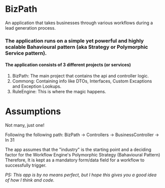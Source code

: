 # BizPath

An application that takes businesses through various workflows during a lead generation process.

### The application runs on a simple yet powerful and highly scalable Bahavioural pattern (aka Strategy or Polymorphic Service pattern).

#### The application consists of 3 different projects (or services)

1. BizPath: The main project that contains the api and controller logic.
2. Commong: Containing info like DTOs, Interfaces, Custom Excaptions and Exception Lookups.
3. RuleEngine: This is where the magic happens.

# Assumptions

Not many, just one!

Following the following path: BizPath -> Controllers -> BusinessController -> ln 31

The app assumes that the "industry" is the starting point and a deciding factor for the Workflow Engine's Polymorphic Strategy (Bahavioural Pattern)
Therefore, It is kept as a mandatory form/data field for a workflow to successfully trigger.


_PS: This app is by no means perfect, but I hope this gives you a good idea of how I think and code._